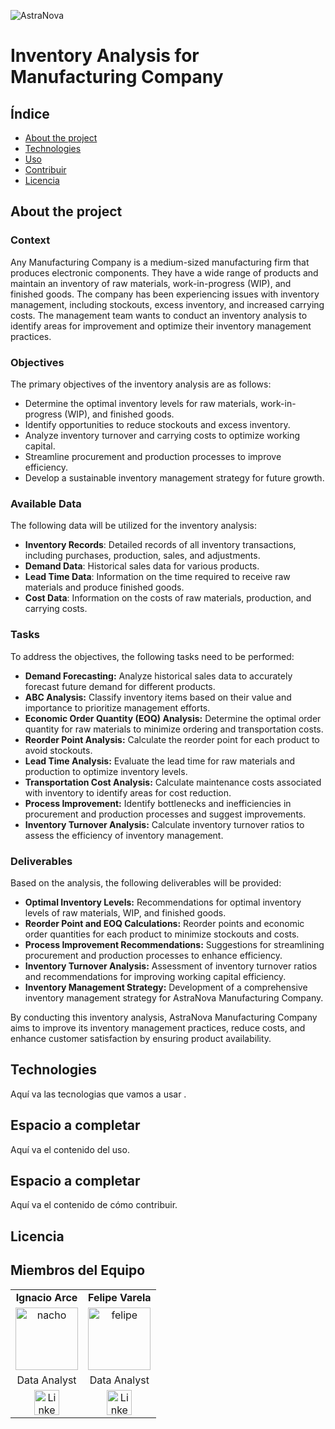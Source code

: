 
![AstraNova](https://github.com/user-attachments/assets/b02decf7-4211-48a5-8d2c-0d1da52b2ddd)

# Inventory Analysis for Manufacturing Company

## Índice

- [About the project](#About-the-project)
- [Technologies](#Technologies)
- [Uso](#uso)
- [Contribuir](#contribuir)
- [Licencia](#licencia)

## About the project
### Context 
Any Manufacturing Company is a medium-sized manufacturing firm that produces electronic components. They have a wide range of products and maintain an inventory of raw materials, work-in-progress (WIP), and finished goods. The company has been experiencing issues with inventory management, including stockouts, excess inventory, and increased carrying costs. The management team wants to conduct an inventory analysis to identify areas for improvement and optimize their inventory management practices.

### Objectives

The primary objectives of the inventory analysis are as follows:

- Determine the optimal inventory levels for raw materials, work-in-progress (WIP), and finished goods.
- Identify opportunities to reduce stockouts and excess inventory.
- Analyze inventory turnover and carrying costs to optimize working capital.
- Streamline procurement and production processes to improve efficiency.
- Develop a sustainable inventory management strategy for future growth.

### Available Data

The following data will be utilized for the inventory analysis:

- **Inventory Records**: Detailed records of all inventory transactions, including purchases, production, sales, and adjustments.
- **Demand Data**: Historical sales data for various products.
- **Lead Time Data**: Information on the time required to receive raw materials and produce finished goods.
- **Cost Data**: Information on the costs of raw materials, production, and carrying costs.

### Tasks

To address the objectives, the following tasks need to be performed:

- **Demand Forecasting:** Analyze historical sales data to accurately forecast future demand for different products.
- **ABC Analysis:** Classify inventory items based on their value and importance to prioritize management efforts.
- **Economic Order Quantity (EOQ) Analysis:** Determine the optimal order quantity for raw materials to minimize ordering and transportation costs.
- **Reorder Point Analysis:** Calculate the reorder point for each product to avoid stockouts.
- **Lead Time Analysis:** Evaluate the lead time for raw materials and production to optimize inventory levels.
- **Transportation Cost Analysis:** Calculate maintenance costs associated with inventory to identify areas for cost reduction.
- **Process Improvement:** Identify bottlenecks and inefficiencies in procurement and production processes and suggest improvements.
- **Inventory Turnover Analysis:** Calculate inventory turnover ratios to assess the efficiency of inventory management.

### Deliverables

Based on the analysis, the following deliverables will be provided:

- **Optimal Inventory Levels:** Recommendations for optimal inventory levels of raw materials, WIP, and finished goods.
- **Reorder Point and EOQ Calculations:** Reorder points and economic order quantities for each product to minimize stockouts and costs.
- **Process Improvement Recommendations:** Suggestions for streamlining procurement and production processes to enhance efficiency.
- **Inventory Turnover Analysis:** Assessment of inventory turnover ratios and recommendations for improving working capital efficiency.
- **Inventory Management Strategy:** Development of a comprehensive inventory management strategy for AstraNova Manufacturing Company.

By conducting this inventory analysis, AstraNova Manufacturing Company aims to improve its inventory management practices, reduce costs, and enhance customer satisfaction by ensuring product availability.


## Technologies
Aquí va las tecnologias que vamos a usar .

## Espacio a completar
Aquí va el contenido del uso.

## Espacio a completar
Aquí va el contenido de cómo contribuir.

## Licencia
## Miembros del Equipo

<table align="center">
  <tr>
    <td align="center"><b>Ignacio Arce</b></td>
    <td align="center"><b>Felipe Varela</b></td>
  </tr>
  <tr>
    <td align="center"><img src="C:/Users/Usuario/Downloads/FOTO PERFIL LINKEDIN recortada (1).png" alt="nacho" width="100"/></td>
    <td align="center"><img src="C:/Users/Usuario/Downloads/felipe.jpeg" alt="felipe" width="100"/></td>
  </tr>
  <tr>
    <td align="center">Data Analyst</td>
    <td align="center">Data Analyst</td>

  </tr>

  <tr>
    <td align="center"><a href="https://www.linkedin.com/in/arceignacio/"><img src="C:/Users/Usuario/Downloads/lkd.png" alt="LinkedIn" width="40"/></a></td>
    <td align="center"><a href="https://www.linkedin.com/in/felipe-varela-miranda/"><img src="C:/Users/Usuario/Downloads/lkd.png" alt="LinkedIn" width="40"/></a></td>

  </tr>
</table>
